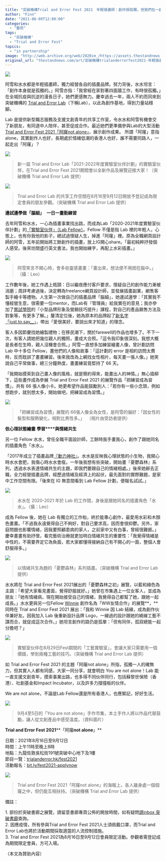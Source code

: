 ```yaml
---
title: "突破機構Trial and Error Fest 2021　年輕插畫師：創作很孤獨，但我們在一起便不孤單"
author: "Finn"
date: "2021-08-09T12:00:00"
categories:
  - "藝術"
tags:
  - "突破機構"
  - "Trial and Error Fest"
topics:
  - "in partnership"
image: "http://web.archive.org/web/2020im_/https://assets.thestandnews.com/media/photos/trialnerror.png"
original_url: "thestandnews.com/art/突破機構trialanderrorfest2021-年輕插畫師-創作很孤獨-但我們在一起便不孤單"
---
```

![](http://web.archive.org/web/2020im_/https://assets.thestandnews.com/media/photos/trialnerror.png)

阿雪和水水都是年輕插畫師，獨力經營各自的插畫品牌。努力背後，水水坦言：「創作本身就是孤獨的。」阿雪亦指：「我曾經在家對著四面牆工作，有時很孤獨。」在全城抗疫與抗逆的漫長日子，她們更感無力。慶幸過去一年，兩人不約而同來到突破機構的 [Trial and Error Lab](http://web.archive.org/web/20211229115254/https://www.facebook.com/trialanderrorHK/)（下稱Lab），以此為創作基地，得到力量站穩腳。  

Lab 是提供新型職志服務及支援文創青年的共享工作室，令水水和阿雪有機會交了新朋友，有同道中人陪伴，甚至促成合作。最近她們更準備參與Lab的大型活動 [Trial and Error Fest 2021「阿窿not alone」](http://web.archive.org/web/20211229115254/https://trialanderror.hk/fest2021/)，展示創作成果。 所謂「阿窿」意指alone，其實創作人也好，長期處於情緒低潮的香港人也好，誰不需要同路人，一起走出「阿窿」？ 

![](http://web.archive.org/web/2020im_/https://assets.thestandnews.com/media/photos/1_HUf8yZW.jpeg)
> 新一屆 Trial and Error Lab「2021-2022年度實驗室伙伴計劃」的實驗室伙伴，在Trial and Error Fest 2021期間會以全新作品及展覽迎接大家！（突破機構 Trial and Error Lab 提供）

![](http://web.archive.org/web/2020im_/https://assets.thestandnews.com/media/photos/2_RTzvbCt.jpeg)
> Trial and Error Lab 的共享工作空間在8月16至9月12日開放予登記成為限定會員的朋友參觀。（突破機構 Trial and Error Lab 提供）

**邊試邊學做「腦細」**  **一日一畫勤練習**

去年阿雪和水水，一心為插畫事業找出路，而成為Lab「2020-2021年度實驗室伙伴計劃」的[「實驗室伙伴」（Lab Fellow）](http://web.archive.org/web/20211229115254/https://trialanderror.hk/fellows/)。Fellow 不僅是指 Lab 裡的年輕人，心態上，也有你我他的影子，總試過懷疑人生，掉進「阿窿」裡。原為全職網頁設計師的阿雪，五年前開始將工餘創作的插畫，放上IG開心share。「最初純粹抒發個人感受。後來坊間盛行英文書法，我也開始練字，再配上水彩插畫。」

![](http://web.archive.org/web/2020im_/https://assets.thestandnews.com/media/photos/55.jpeg)
> 阿雪笑言不開心時，會多些靈感畫畫：「畫出來，想法便不用困在腦中。」（攝：Leo）

工作數年後，她工作遇上瓶頸：日以繼夜應付客戶要求，懷疑自己的創作能力漸被消磨；周詳考慮過後，決定轉為freelance網頁設計師，並發展插畫副業，網售客製手繪卡等禮物。人生第一次做自己的插畫品牌「腦細」，她邊試邊學：「其實我不懂經營生意，很需要一位mentor，而Lab有『管理員』給我實在的意見；我亦參加了[嘗試學院](http://web.archive.org/web/20211229115254/https://trialanderror.hk/trial-academy/)的『小型品牌形象及營銷技巧提升』課程，對自己的產品銷售方法及對象等，有更多了解。」釐清定位後，她為原本的品牌起了[新名字「just.to.say\_\_」](http://web.archive.org/web/20211229115254/https://www.instagram.com/just.to.say__/)，帶出「愛很美好，要說出來才知道」的理念。

客人多因節慶找她繪製禮物；在移民潮下，關於farewell的作品也增多了。不下一次，有客人請她把幾位親人的獨照，畫成大合照。「這令我印象很深刻。我想大概是長者在生時，親人沒機會合照。」阿雪一直想多加練習繪畫人像，曾計劃訪問 Lab 中十多位 Fellow，畫他們的人像和故事：「這計劃的 error 是相約訪問太費時，反而耽誤了畫畫練習。後來我改為上網找女性相片，每天畫一張人像。」她笑說自己平常做事，總三分鐘熱度，畫畫練習竟堅持了 66 天。

「我開始摸索到自己畫人像的風格，就是簡約得來，能畫出人的神情。」無心插柳下，這些畫作成為參展 Trial and Error Fest 2021 的展覽作品「把練習成為習慣」，共有 66 張人像小卡。她更希望作品能鼓勵別人：「若你有一些小念頭，例如想跑步，就別想太多，開始做吧，把練習成為習慣。」

![](http://web.archive.org/web/2020im_/https://assets.thestandnews.com/media/photos/66.jpeg)
> 「把練習成為習慣」展覽的 66張人像全為女性，是阿雪的偏好：「因女性的髮型和服飾變化，相對比男性多。」  （相片由受訪者提供）

**依****心理狀態****繪畫** **學習****與情緒共生**

另一位 Fellow 水水，曾任全職平面設計師，工餘時我手畫我心，創作了跟她同名的插畫角色「水水」。

「2017年成立了插畫品牌[『動力神社』](http://web.archive.org/web/20211229115254/https://www.instagram.com/littoral_hyacinth/)。水水是反映我心理狀態的小生物，我開心時水水會肥，我傷心時水水會瘦。一年後我想有些突破，開始畫『憂鬱森林』系列，透過水水表達情緒共生的主題，即我們要跟自己的情緒相處。」後來她辭去正職，全力經營插畫品牌，經歷過情緒及經濟上的起伏，最先面對的實際難題，是家中工作空間有限。「後來在 IG 無意間看到 Lab Fellow 計劃，便報名試試。」

![](http://web.archive.org/web/2020im_/https://assets.thestandnews.com/media/photos/88.jpeg)
> 水水在 2020-2021 年於 Lab 的工作間，身後是跟她同名的插畫角色「水水」。（攝：Leo）

成為 Fellow 後，她在 Lab 有獨立的工作枱，終於能專心創作，最愛用水彩和木顏色畫畫。「不過我永遠覺得自己不夠好，對自己要求高，因而會很抑鬱。另外，家庭問題也影響情緒，因我要照顧患病的家人，之前家中又有白事，曾經很難捱。」慶幸畫畫有助抒懷，看完藝術治療就更加明白情緒共生的重要性：「我覺得情緒是中性的，不需要界定它為負面，若大家都懂得接納自己有不開心的一面，整個人會舒服得多。」

![](http://web.archive.org/web/2020im_/https://assets.thestandnews.com/media/photos/00_myjEOQm.jpg)
> 以情緒共生為題的「憂鬱森林」系列插畫。（突破機構 Trial and Error Lab 提供）

水水將在 Trial and Error Fest 2021展出的「憂鬱森林之初」展覽，以藍和綠色為主調：「希望大家看見畫面，覺得舒服就好。」她曾在市集遇上一位女客人，並成為朋友：「她有情緒病，現在開始接受自己的情緒，我覺得自己都幫了她，跟她一起成長。」水水更與另一位Fellow [Winnie](http://web.archive.org/web/20211229115254/https://www.instagram.com/winniethewireartist/) 創作名為「WW友情合作」的展覽**，**同時在 Trial and Error Fest 2021 展出：「我和 Winnie 因 Lab 結緣，成為創作伙伴兼好友。因我加入 Lab 後重新設計品牌 Logo，一線過的設計跟她的繞線工藝不謀而合，就促成這次合作。」她坦言創作的路仍是孤單：「但有同伴，孤寂總能一起分擔吧？」

![](http://web.archive.org/web/2020im_/https://assets.thestandnews.com/media/photos/3_VsWCsrE.jpeg)
> 實驗室伙伴在8月29日Fest期間的「工藝實驗室」，會讓大家只需要用一個價錢，學到兩種工藝的技巧。（突破機構 Trial and Error Lab 提供）

如 Trial and Error Fest 2021 的主題「阿窿not alone」所指，孤獨一人的確無力，但其實人人都有同感，大家一同分享，就會明白 You are not alone！Lab 能一直支援文創青年，摸索事業出路，也多得不同伙伴同行，包括蘇黎世保險（香港）、社創基金和Impact Incubator，以及許多力撐撞板的伙伴。 

We are not alone，不論是Lab Fellow還是所有香港人，也應緊記，好好生活。

![](http://web.archive.org/web/2020im_/https://assets.thestandnews.com/media/photos/04_20aDfUQ.jpeg)
> 9月4至5日的「You are not alone」手作市集，本土手作人將以作品代替鼓勵，讓人從文創產品中感受溫度。（資料圖片）

**Trial and Error Fest 2021****「阿窿****not alone****」**

日期：2021年8月16日至9月12日  
時間：上午11時至晚上8時  
地點：九龍佐敦吳松街191號突破中心地下及1樓  
節目一覽：[trialanderror.hk/fest2021](http://web.archive.org/web/20211229115254/http://trialanderror.hk/fest2021?fbclid=IwAR1cDaejyGvHOGoYqep9U1rXQ9KHXfkKV3JB4M2ELHYrvzjgLJ0grEdsNqQ)  
活動報名：[bit.ly/fest2021-applynow](http://web.archive.org/web/20211229115254/https://bit.ly/fest2021-applynow?fbclid=IwAR2vF2T8EHJQvaSjuc1_tklQTLxZyFGMx_g2xkZkfdnC3vJy2hGDjwnIxPc)

![](http://web.archive.org/web/2020im_/https://assets.thestandnews.com/media/photos/11_AZD7TQK.jpg)
> Trial and Error Fest 2021「阿窿not alone」的海報上，各人雖身處一個個窿之中，但仍能互相扶持。（突破機構 Trial and Error Lab 提供）

備註：

1\. 部份於突破書廊之展覽，請留意書廊專頁公佈的開放時間，如有疑問[請inbox 突破書廊](http://web.archive.org/web/20211229115254/https://www.facebook.com/btgallery/)查詢。  
2\. 因應疫情，所有參與Trial and Error Fest 2021人士須佩戴口罩，而Trial and Error Lab也將於活動期間採取適當的人流控制措施。  
3\. Trial and Error Fest 2021為8月16日至9月12日會員限定活動。參觀者需登記成為期間限定會員，方可入場。

（本文為贊助內容）